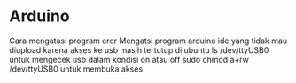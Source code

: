 # Arduino
Cara mengatasi program eror
Mengatsi program arduino ide yang tidak mau diupload karena akses ke usb masih tertutup di ubuntu
ls /dev/ttyUSB0 untuk mengecek usb dalam kondisi on atau off
sudo chmod a+rw /dev/ttyUSB0 untuk membuka akses
